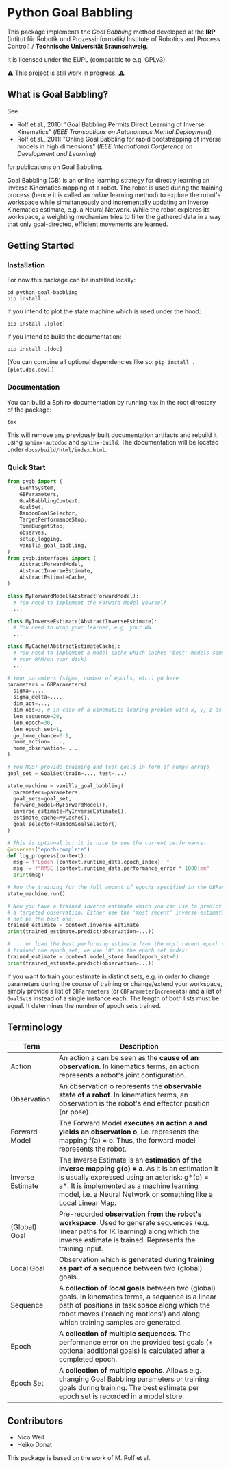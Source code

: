 # Python Goal Babbling

This package implements the *Goal Babbling* method developed at the **IRP** (Intitut für Robotik und Prozessinformatik/
Institute of Robotics and Process Control) / **Technische Universität Braunschweig**.

It is licensed under the EUPL (compatible to e.g. GPLv3).

:warning: This project is still work in progress. :warning:

## What is Goal Babbling?

See

* Rolf et al., 2010: "Goal Babbling Permits Direct Learning of Inverse Kinematics" (*IEEE Transactions on Autonomous Mental Deployment*)
* Rolf et al., 2011: "Online Goal Babbling for rapid bootstrapping of inverse models in high dimensions" (*IEEE International Conference on Development and Learning*)

for publications on Goal Babbling.

Goal Babbling (GB) is an online learning strategy for directly learning an Inverse Kinematics mapping of a robot. The
robot is used during the training process (hence it is called an *online* learning method) to explore the robot's
workspace while simultaneously and incrementally updating an Inverse Kinematics estimate, e.g. a Neural Network. While
the robot explores its workspace, a weighting mechanism tries to filter the gathered data in a way that only
goal-directed, efficient movements are learned.

## Getting Started

### Installation

For now this package can be installed locally:

```shell
cd python-goal-babbling
pip install .
```

If you intend to plot the state machine which is used under the hood:
```shell
pip install .[plot]
```

If you intend to build the documentation:
```shell
pip install .[doc]
```

(You can combine all optional dependencies like so: `pip install .[plot,doc,dev]`.)

### Documentation

You can build a Sphinx documentation by running `tox` in the root directory of the package:

```shell
tox
```

This will remove any previously built documentation artifacts and rebuild it using `sphinx-autodoc` and `sphinx-build`.
The documentation will be located under `docs/build/html/index.html`.

### Quick Start

```Python
from pygb import (
    EventSystem,
    GBParameters,
    GoalBabblingContext,
    GoalSet,
    RandomGoalSelector,
    TargetPerformanceStop,
    TimeBudgetStop,
    observes,
    setup_logging,
    vanilla_goal_babbling,
)
from pygb.interfaces import (
    AbstractForwardModel,
    AbstractInverseEstimate,
    AbstractEstimateCache,
)

class MyForwardModel(AbstractForwardModel):
  # You need to implement the Forward Model yourself
  ...

class MyInverseEstimate(AbstractInverseEstimate):
  # You need to wrap your learner, e.g. your NN
  ...

class MyCache(AbstractEstimateCache):
  # You need to implement a model cache which caches 'best' models somewhere (e.g. in 
  # your RAM/on your disk)
  ...

# Your paramters (sigma, number of epochs, etc.) go here
parameters = GBParameters(
  sigma=..., 
  sigma_delta=...,
  dim_act=...,
  dim_obs=3, # in case of a kinematics learing problem with x, y, z as the observation
  len_sequence=20,
  len_epoch=30,
  len_epoch_set=1,
  go_home_chance=0.1,
  home_action= ...,
  home_observation= ...,
)

# You MUST provide training and test goals in form of numpy arrays
goal_set = GoalSet(train=..., test=...)

state_machine = vanilla_goal_babbling(
  parameters=parameters,
  goal_sets=goal_set,
  forward_model=MyForwardModel(),
  inverse_estimate=MyInverseEstimate(),
  estimate_cache=MyCache(),
  goal_selector=RandomGoalSelector()
)

# This is optional but it is nice to see the current performance:
@observes("epoch-complete")
def log_progress(context):
  msg = f"Epoch {context.runtime_data.epoch_index}: "
  msg += f"RMSE {context.runtime_data.performance_error * 1000}mm"
  print(msg)

# Run the training for the full amount of epochs specified in the GBParameters 
state_machine.run()

# Now you have a trained inverse estimate which you can use to predict actions to reach 
# a targeted observation. Either use the 'most recent' inverse estimate, which might 
# not be the best one:
trained_estimate = context.inverse_estimate
print(trained_estimate.predict(observation=...))

# ... or load the best performing estimate from the most recent epoch set. As we only
# trained one epoch_set, we use '0' as the epoch set index:
trained_estimate = context.model_store.load(epoch_set=0)
print(trained_estimate.predict(observation=...))
```

If you want to train your estimate in distinct sets, e.g. in order to change parameters during the course of training or
change/extend your workspace, simply provide a list of `GBParameters` (or `GBParameterIncrement`s) and a list of
`GoalSet`s instead of a single instance each. The length of both lists must be equal. It determines the number of epoch
sets trained.

## Terminology

| Term             | Description                                                                                                                                                                                                                                                         |
| ---------------- | ------------------------------------------------------------------------------------------------------------------------------------------------------------------------------------------------------------------------------------------------------------------- |
| Action           | An action a can be seen as the **cause of an observation**. In kinematics terms, an action represents a robot's joint configuration.                                                                                                                                |
| Observation      | An observation o represents the **observable state of a robot**. In kinematics terms, an observation is the robot's end effector position (or pose).                                                                                                                |
| Forward Model    | The Forward Model **executes an action a and yields an observation o**, i.e. represents the mapping f(a) = o. Thus, the forward model represents the robot.                                                                                                         |
| Inverse Estimate | The Inverse Estimate is an **estimation of the inverse mapping g(o) = a**. As it is an estimation it is usually expressed using an asterisk: g*(o) = a*. It is implemented as a machine learning model, i.e. a Neural Network or something like a Local Linear Map. |
| (Global) Goal    | Pre-recorded **observation from the robot's workspace**. Used to generate sequences (e.g. linear paths for IK learning) along which the inverse estimate is trained. Represents the training input.                                                                 |
| Local Goal       | Observation which is **generated during training as part of a sequence** between two (global) goals.                                                                                                                                                                |
| Sequence         | A **collection of local goals** between two (global) goals. In kinematics terms, a sequence is a linear path of positions in task space along which the robot moves ('reaching motions') and along which training samples are generated.                            |
| Epoch            | A **collection of multiple sequences**. The performance error on the provided test goals (+ optional additional goals) is calculated after a completed epoch.                                                                                                       |
| Epoch Set        | A **collection of multiple epochs**. Allows e.g. changing Goal Babbling parameters or training goals during training. The best estimate per epoch set is recorded in a model store.                                                                                 |

## Contributors

* Nico Weil
* Heiko Donat

This package is based on the work of M. Rolf et al.